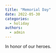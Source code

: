 ```yaml
---
title: "Memorial Day"
date: 2022-05-30
categories:
  - holiday
authors: 
  - admin
---
```


In honor of our heroes.
